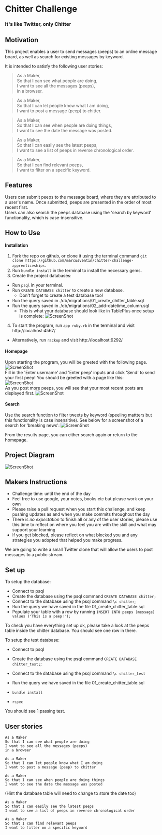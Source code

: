 # Chitter Challenge
### It's like Twitter, only Chitter

## Motivation
This project enables a user to send messages (peeps) to an online message board, as well as search for existing messages by keyword.  
  
It is intended to satisfy the following user stories:  
> As a Maker,  
> So that I can see what people are doing,  
> I want to see all the messages (peeps),  
> in a browser.

> As a Maker,  
> So that I can let people know what I am doing,  
> I want to post a message (peep) to chitter.

> As a Maker,  
> So that I can see when people are doing things,  
> I want to see the date the message was posted.

> As a Maker,  
> So that I can easily see the latest peeps,  
> I want to see a list of peeps in reverse chronological order.

> As a Maker,  
> So that I can find relevant peeps,  
> I want to filter on a specific keyword.

## Features
Users can submit peeps to the message board, where they are attributed to a user's name. Once submitted, peeps are presented in the order of most recent first.  
Users can also search the peeps database using the 'search by keyword' functionality, which is case-insensitive.

## How to Use

#### Installation
1. Fork the repo on github, or clone it using the terminal command `git clone https://github.com/marcusventin/chitter-challenge-apprenticeships`.
2. Run `bundle install` in the terminal to install the necessary gems.
3. Create the project databases:
  - Run `psql` in your terminal.
  - Run `CREATE DATABASE chitter` to create a new database.
      - Don't forget to create a test database too!
  - Run the query saved in ./db/migrations/01_create_chitter_table.sql
  - Run the query saved in ./db/migrations/02_add-datetime_column.sql
    - This is what your database should look like in TablePlus once setup is complete:
    ![ScreenShot](chitter_setup_database.png)  
4. To start the program, run `app ruby.rb` in the terminal and visit http://localhost:4567/
  - Alternatively, run `rackup` and visit http://localhost:9292/

#### Homepage
Upon starting the program, you will be greeted with the following page.  
![ScreenShot](chitter_initial_state.png)  
Fill in the 'Enter username' and 'Enter peep' inputs and click 'Send' to send your first peep! You should be greeted with a page like this:  
![ScreenShot](chitter_first_post.png)  
As you post more peeps, you will see that your most recent posts are displayed first.
![ScreenShot](chitter_populated_timeline.png)  
#### Search
Use the search function to filter tweets by keyword (speeling mattters but this functionality is case insensitive). See below for a screenshot of a search for 'breaking news':
![ScreenShot](chitter_search.png)  

From the results page, you can either search again or return to the homepage.


## Project Diagram
![ScreenShot](chitter_project_diagram.png)  



## Makers Instructions
* Challenge time: until the end of the day
* Feel free to use google, your notes, books etc but please work on your own
* Please raise a pull request when you start this challenge, and keep pushing updates as and when you make commits throughout the day
* There is _no expectation_ to finish all or any of the user stories, please use this time to reflect on where you feel you are with the skill and what may support your learning.
* If you get blocked, please reflect on what blocked you and any strategies you adopted that helped you make progress.

We are going to write a small Twitter clone that will allow the users to post messages to a public stream.

## Set up

To setup the database:

* Connect to psql
* Create the database using the psql command `CREATE DATABASE chitter;`
* Connect to the database using the psql command `\c chitter`;
* Run the query we have saved in the file 01_create_chitter_table.sql
* Populate your table with a row by running `INSERT INTO peeps (message) values ('This is a peep!');`

To check you have everything set up ok, please take a look at the peeps table inside the chitter database. You should see one row in there.  

To setup the test database:
* Connect to psql
* Create the database using the psql
command `CREATE DATABASE chitter_test;`;
* Connect to the database using the psql command `\c chitter_test`
* Run the query we have saved in the file 01_create_chitter_table.sql

* `bundle install`
* `rspec`

You should see 1 passing test.

## User stories

```
As a Maker
So that I can see what people are doing
I want to see all the messages (peeps)
in a browser
```

```
As a Maker
So that I can let people know what I am doing  
I want to post a message (peep) to chitter
```

```
As a Maker
So that I can see when people are doing things
I want to see the date the message was posted
```
(Hint the database table will need to change to store the date too)

```
As a Maker
So that I can easily see the latest peeps
I want to see a list of peeps in reverse chronological order
```
```
As a Maker
So that I can find relevant peeps
I want to filter on a specific keyword
```
